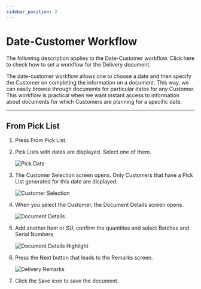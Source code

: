 ```yaml
---
sidebar_position: 2
---
```


# Date-Customer Workflow

The following description applies to the Date-Customer workflow. Click here to check how to set a workflow for the Delivery document.

The date-customer workflow allows one to choose a date and then specify the Customer on completing the information on a document. This way, we can easily browse through documents for particular dates for any Customer. This workflow is practical when we want instant access to information about documents for which Customers are planning for a specific date.

---

## From Pick List

1. Press From Pick List.
2. Pick Lists with dates are displayed. Select one of them.

    ![Pick Date](./media/delivery-pick-date.webp)
3. The Customer Selection screen opens. Only Customers that have a Pick List generated for this date are displayed.

    ![Customer Selection](./media/delivey-customer-selection-pick-list.webp)
4. When you select the Customer, the Document Details screen opens.

    ![Document Details](./media/delivery-document-details.webp)
5. Add another Item or SU, confirm the quantities and select Batches and Serial Numbers.

    ![Document Details Highlight](./media/delivery-document-details-higlight.webp)
6. Press the Next button that leads to the Remarks screen.

    ![Delivery Remarks](./media/delivery-remarks-2.webp)
7. Click the Save icon to save the document.
